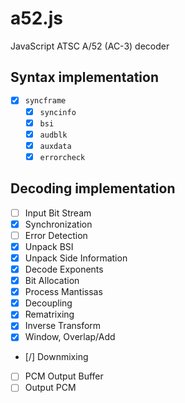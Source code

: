 # a52.js

JavaScript ATSC A/52 (AC-3) decoder

## Syntax implementation
- [x] `syncframe`
    - [x] `syncinfo`
    - [x] `bsi`
    - [x] `audblk`
    - [x] `auxdata`
    - [x] `errorcheck`

## Decoding implementation
- [ ] Input Bit Stream
- [x] Synchronization
- [ ] Error Detection
- [x] Unpack BSI
- [x] Unpack Side Information
- [x] Decode Exponents
- [x] Bit Allocation
- [x] Process Mantissas
- [x] Decoupling
- [x] Rematrixing
- [x] Inverse Transform
- [x] Window, Overlap/Add
- [/] Downmixing
- [ ] PCM Output Buffer
- [ ] Output PCM
